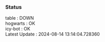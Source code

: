 ### Status


table : DOWN  
hogwarts : OK  
icy-bot : OK  
Latest Update : 2024-08-14 13:14:04.728360
